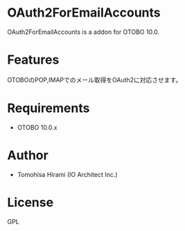 # OAuth2ForEmailAccounts
OAuth2ForEmailAccounts is a addon for OTOBO 10.0.
# Features
OTOBOのPOP,IMAPでのメール取得をOAuth2に対応させます。

# Requirements
* OTOBO 10.0.x

# Author 
* Tomohisa Hirami (IO Architect Inc.)

# License
GPL

